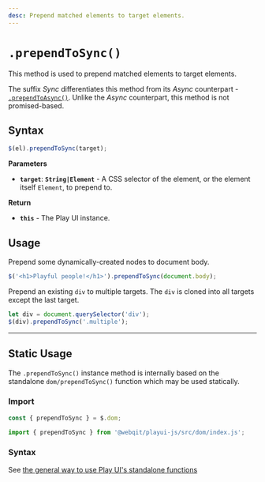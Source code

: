 ```yaml
---
desc: Prepend matched elements to target elements.
---
```

# `.prependToSync()`

This method is used to prepend matched elements to target elements.

The suffix *Sync* differentiates this method from its *Async* counterpart - [`.prependToAsync()`](../prependtoasync). Unlike the *Async* counterpart, this method is not promised-based.

## Syntax

```js
$(el).prependToSync(target);
```

**Parameters**

+ **`target`**: **`String|Element`** - A CSS selector of the element, or the element itself `Element`, to prepend to.

**Return**

+ **`this`** - The Play UI instance.

## Usage

Prepend some dynamically-created nodes to document body.

```js
$('<h1>Playful people!</h1>').prependToSync(document.body);
```

Prepend an existing `div` to multiple targets. The `div` is cloned into all targets except the last target.

```js
let div = document.querySelector('div');
$(div).prependToSync('.multiple');
```

------

## Static Usage

The `.prependToSync()` instance method is internally based on the standalone `dom/prependToSync()` function which may be used statically.

### Import

```js
const { prependToSync } = $.dom;
```
```js
import { prependToSync } from '@webqit/playui-js/src/dom/index.js';
```

### Syntax

See [the general way to use Play UI's standalone functions](../../../getting-started/overview#use-as-descrete-utilities)